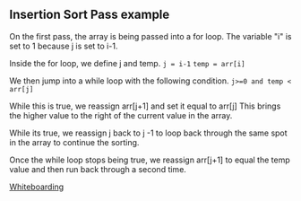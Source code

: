 ## Insertion Sort Pass example

On the first pass, the array is being passed into a for loop. 
  The variable "i" is set to 1 because j is set to i-1.

Inside the for loop, we define j and temp.
  `j = i-1`
  `temp = arr[i]`

We then jump into a while loop with the following condition.
  `j>=0 and temp < arr[j]`

While this is true, we reassign arr[j+1] and set it equal to arr[j] 
  This brings the higher value to the right of the current value in the array.

While its true, we reassign j back to j -1 to loop back through the same spot in the array to continue the sorting.

Once the while loop stops being true, we reassign arr[j+1] to equal the temp value and then run back through a second time.

[Whiteboarding](../assets/codechallenge26whiteboard.jpg)
